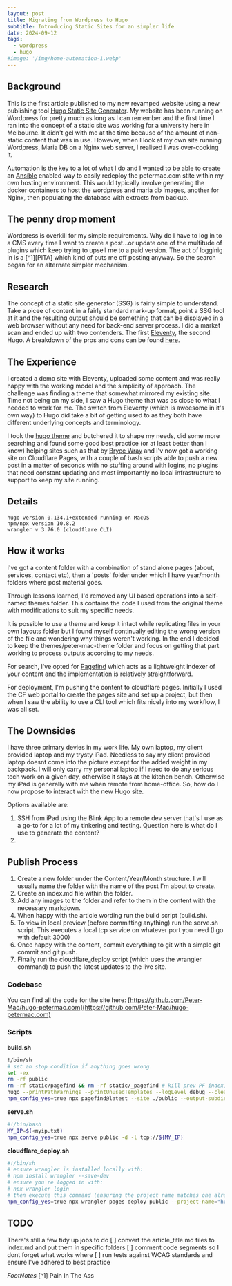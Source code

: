 ```yaml
---
layout: post
title: Migrating from Wordpress to Hugo
subtitle: Introducing Static Sites for an simpler life
date: 2024-09-12
tags:
  - wordpress
  - hugo
#image: '/img/home-automation-1.webp'
---
```



## Background

This is the first article published to my new revamped website using a new publishing tool [Hugo Static Site Generator](https://gohugo.io). My website has been running on Wordpress for pretty much as long as I can remember and the first time I ran into the concept of a static site was working for a university here in Melbourne. It didn't gel with me at the time because of the amount of non-static content that was in use. However, when I look at my own site running Wordpress, Maria DB on a Nginx web server, I realised I was over-cooking it.  

Automation is the key to a lot of what I do and I wanted to be able to create an [Ansible](https://opensource.com/article/21/3/ansible-sysadmin) enabled way to easily redeploy the petermac.com stite within my own hosting environment. This would typically involve generating the docker containers to host the wordpress and maria db images, another for Nginx, then populating the database with extracts from backup. 

## The penny drop moment
Wordpress is overkill for my simple requirements. Why do I have to log in to a CMS every time I want to create a post...or update one of the multitude of plugins which keep trying to upsell me to a paid version.  The act of logginig in is a [^1][PITA] which kind of puts me off posting anyway. So the search began for an alternate simpler mechanism. 

## Research
The concept of a static site generator (SSG) is fairly simple to understand. Take a picee of content in a fairly standard mark-up format, point a SSG tool at it and the resulting output should be something that can be displayed in a web browser without any need for back-end server process.  I did a market scan and ended up with two contenders. The first [Eleventy](https://www.11ty.dev/), the second Hugo. A breakdown of the pros and cons can be found [here](https://www.petermac.com/posts/2024/01/migrating-a-wordpress-site-to-a-static-site/).

## The Experience
I created a demo site with Eleventy, uploaded some content and was really happy with the working model and the simplicity of approach. The challenge was finding a theme that somewhat mirrored my existing site. Time not being on my side, I saw a Hugo theme that was as close to what I needed to work for me. The switch from Eleventy (which is aweesome in it's own way) to Hugo did take a bit of getting used to as they both have different underlying concepts and terminology.

I took the [hugo theme](https://github.com/zhaohuabing/hugo-theme-cleanwhite/tree/master) and butchered it to shape my needs, did some more searching and found some good best practice (or at least better than I know) helping sites such as that by [Bryce Wray](https://www.brycewray.com) and I'v now got a working site on Cloudflare Pages, with a couple of bash scripts able to push a new post in a matter of seconds with no stuffing around with logins, no plugins that need constant updating and most importantly no local infrastructure to support to keep my site running.

## Details
```(Bash)
hugo version 0.134.1+extended running on MacOS
npm/npx version 10.8.2
wrangler v 3.76.0 (cloudflare CLI)
```

## How it works
I've got a content folder with a combination of stand alone pages (about, services, contact etc), then a 'posts' folder under which I have year/month folders where post material goes.

Through lessons learned, I'd removed any UI based operations into a self-named themes folder. This contains the code I used from the original theme with modifications to suit my specific needs. 

It is possible to use a theme and keep it intact while replicating files in your own layouts folder but I found myself continually editing the wrong version of the file and wondering why things weren't working. In the end I decided to keep the themes/peter-mac-theme folder and focus on getting that part working to process outputs according to my needs.

For search, I've opted for [Pagefind](https://pagefind.app) which acts as a lightweight indexer of your content and the implementation is relatively straightforward.

For deployment, I'm pushing the content to cloudflare pages. Initially I used the CF web portal to create the pages site and set up a project, but then when I saw the ability to use a CLI tool which fits nicely into my workflow, I was all set. 

## The Downsides
I have three primary devies in my work life. My own laptop, my client provided laptop and my trysty iPad. Needless to say my client provided laptop doesnt come into the picture except for the added weight in my backpack. I will only carry my personal laptop if I need to do any serious tech work on a given day, otherwise it stays at the kitchen bench. Otherwise my iPad is generally with me when remote from home-office. So, how do I now propose to interact with the new Hugo site.

Options available are:
1. SSH from iPad using the Blink App to a remote dev server that's I use as a go-to for a lot of my tinkering and testing. Question here is what do I use to generate the content?
2.  

## Publish Process
1. Create a new folder under the Content/Year/Month structure.  I will usually name the folder with the name of the post I'm about to create. 
2. Create an index.md file within the folder.
3. Add any images to the folder and refer to them in the content with the necessary markdown.
4. When happy with the article wording run the build script (build.sh).
5. To view in local preview (before committing anything) run the serve.sh script. This executes a local tcp service on whatever port you need (I go with default 3000)
6. Once happy with the content, commit everything to git with a simple git commit and git push.
7. Finally run the cloudflare_deploy script (which uses the wrangler command) to push the latest updates to the live site.

### Codebase
You can find all the code for the site here:
[https://github.com/Peter-Mac/hugo-petermac.com](https://github.com/Peter-Mac/hugo-petermac.com)

### Scripts

**build.sh**
```bash
!/bin/sh
# set an stop condition if anything goes wrong
set -ex
rm -rf public
rm -rf static/pagefind && rm -rf static/_pagefind # kill prev PF index, if any
hugo --printPathWarnings --printUnusedTemplates --logLevel debug --cleanDestinationDir --ignoreCache
npm_config_yes=true npx pagefind@latest --site ./public --output-subdir pagefind
```

**serve.sh**
```bash
#!/bin/bash
MY_IP=$(<myip.txt)
npm_config_yes=true npx serve public -d -l tcp://${MY_IP}
```

**cloudflare_deploy.sh**
```bash
#!/bin/sh
# ensure wrangler is installed locally with:
# npm install wrangler --save-dev
# ensure you're logged in with:
# npx wrangler login
# then execute this command (ensuring the project name matches one already created)
npm_config_yes=true npx wrangler pages deploy public --project-name="hugo-petermac-com" --commit-dirty=true
```

## TODO
There's still a few tidy up jobs to do
[ ] convert the article_title.md files to index.md and put them in specific folders
[ ] comment code segments so I dont forget what works where
[ ] run tests against WCAG standards and ensure I've adhered to best practice

_FootNotes_
[^1] Pain In The Ass


